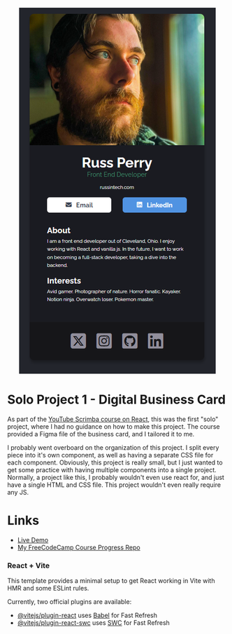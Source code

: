 <p align="center">
    <img src="screenshot.png">
</p>

# Solo Project 1 - Digital Business Card

As part of the [YouTube Scrimba course on React](https://www.youtube.com/watch?v=bMknfKXIFA8), this was the first "solo" project, where I had no guidance on how to make this project. The course provided a Figma file of the business card, and I tailored it to me.

I probably went overboard on the organization of this project. I split every piece into it's own component, as well as having a separate CSS file for each component. Obviously, this project is really small, but I just wanted to get some practice with having multiple components into a single project. Normally, a project like this, I probably wouldn't even use react for, and just have a single HTML and CSS file. This project wouldn't even really require any JS.

# Links

- [Live Demo](https://rperry99.github.io/solo-01_digital-business-card/)
- [My FreeCodeCamp Course Progress Repo](https://github.com/rperry99/FreeCodeCamp-React)

### React + Vite

This template provides a minimal setup to get React working in Vite with HMR and some ESLint rules.

Currently, two official plugins are available:

- [@vitejs/plugin-react](https://github.com/vitejs/vite-plugin-react/blob/main/packages/plugin-react/README.md) uses [Babel](https://babeljs.io/) for Fast Refresh
- [@vitejs/plugin-react-swc](https://github.com/vitejs/vite-plugin-react-swc) uses [SWC](https://swc.rs/) for Fast Refresh
